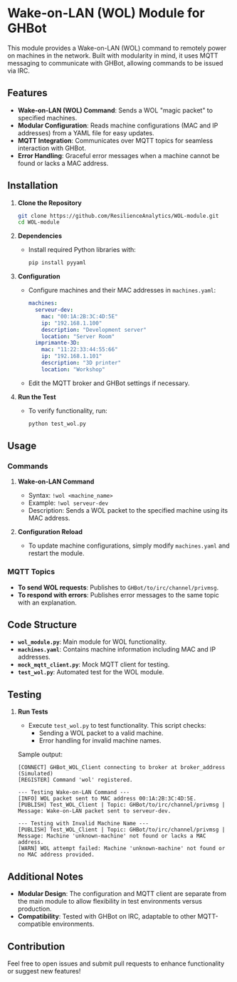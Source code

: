 # Wake-on-LAN (WOL) Module for GHBot

This module provides a Wake-on-LAN (WOL) command to remotely power on machines in the network. Built with modularity in mind, it uses MQTT messaging to communicate with GHBot, allowing commands to be issued via IRC.

## Features

- **Wake-on-LAN (WOL) Command**: Sends a WOL "magic packet" to specified machines.
- **Modular Configuration**: Reads machine configurations (MAC and IP addresses) from a YAML file for easy updates.
- **MQTT Integration**: Communicates over MQTT topics for seamless interaction with GHBot.
- **Error Handling**: Graceful error messages when a machine cannot be found or lacks a MAC address.

## Installation

1. **Clone the Repository**
   ```bash
   git clone https://github.com/ResilienceAnalytics/WOL-module.git
   cd WOL-module
   ```

2. **Dependencies**
   - Install required Python libraries with:
     ```bash
     pip install pyyaml
     ```

3. **Configuration**  
   - Configure machines and their MAC addresses in `machines.yaml`:
     ```yaml
     machines:
       serveur-dev:
         mac: "00:1A:2B:3C:4D:5E"
         ip: "192.168.1.100"
         description: "Development server"
         location: "Server Room"
       imprimante-3D:
         mac: "11:22:33:44:55:66"
         ip: "192.168.1.101"
         description: "3D printer"
         location: "Workshop"
     ```
   - Edit the MQTT broker and GHBot settings if necessary.

4. **Run the Test**
   - To verify functionality, run:
     ```bash
     python test_wol.py
     ```

## Usage

### Commands

1. **Wake-on-LAN Command**
   - Syntax: `!wol <machine_name>`
   - Example: `!wol serveur-dev`
   - Description: Sends a WOL packet to the specified machine using its MAC address.

2. **Configuration Reload**
   - To update machine configurations, simply modify `machines.yaml` and restart the module.

### MQTT Topics

- **To send WOL requests**: Publishes to `GHBot/to/irc/channel/privmsg`.
- **To respond with errors**: Publishes error messages to the same topic with an explanation.

## Code Structure

- **`wol_module.py`**: Main module for WOL functionality.
- **`machines.yaml`**: Contains machine information including MAC and IP addresses.
- **`mock_mqtt_client.py`**: Mock MQTT client for testing.
- **`test_wol.py`**: Automated test for the WOL module.

## Testing

1. **Run Tests**
   - Execute `test_wol.py` to test functionality. This script checks:
     - Sending a WOL packet to a valid machine.
     - Error handling for invalid machine names.

   Sample output:
   ```plaintext
   [CONNECT] GHBot_WOL_Client connecting to broker at broker_address (Simulated)
   [REGISTER] Command 'wol' registered.

   --- Testing Wake-on-LAN Command ---
   [INFO] WOL packet sent to MAC address 00:1A:2B:3C:4D:5E.
   [PUBLISH] Test_WOL_Client | Topic: GHBot/to/irc/channel/privmsg | Message: Wake-on-LAN packet sent to serveur-dev.

   --- Testing with Invalid Machine Name ---
   [PUBLISH] Test_WOL_Client | Topic: GHBot/to/irc/channel/privmsg | Message: Machine 'unknown-machine' not found or lacks a MAC address.
   [WARN] WOL attempt failed: Machine 'unknown-machine' not found or no MAC address provided.
   ```

## Additional Notes

- **Modular Design**: The configuration and MQTT client are separate from the main module to allow flexibility in test environments versus production.
- **Compatibility**: Tested with GHBot on IRC, adaptable to other MQTT-compatible environments.

## Contribution

Feel free to open issues and submit pull requests to enhance functionality or suggest new features!


